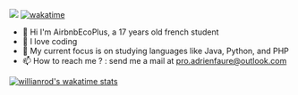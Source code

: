 ![](https://komarev.com/ghpvc/?username=AirbnbEcoPlus&color=blue)
[![wakatime](https://wakatime.com/badge/user/ceb0a75a-8f2b-44a2-a5c3-7d734dcb27b3.svg)](https://wakatime.com/@ceb0a75a-8f2b-44a2-a5c3-7d734dcb27b3)
- 👋 Hi I'm AirbnbEcoPlus, a 17 years old french student 
- 👀 I love coding
- 🌱 My current focus is on studying languages like Java, Python, and PHP
- 📫 How to reach me ? : send me a mail at pro.adrienfaure@outlook.com

[![willianrod's wakatime stats](https://github-readme-stats.vercel.app/api/wakatime?username=AirbnbEcoPlus&langs_count=10)](https://github.com/anuraghazra/github-readme-stats)
